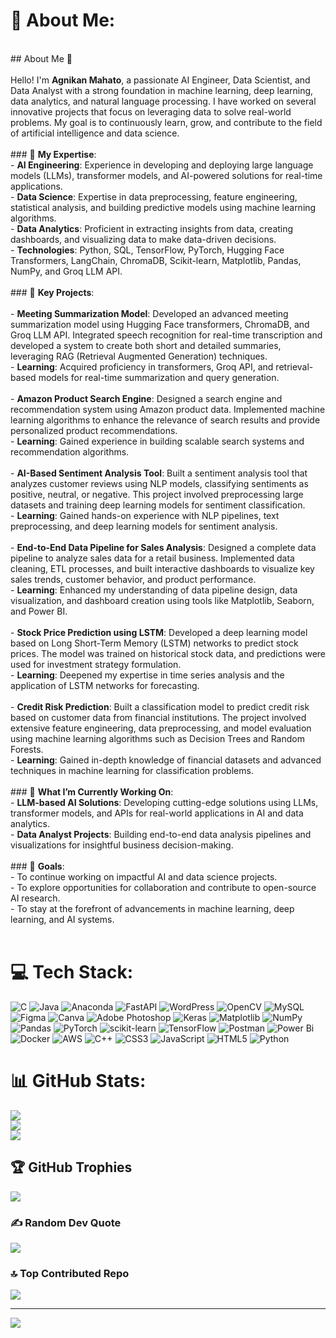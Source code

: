 # 💫 About Me:
<br>## About Me 👋<br><br>Hello! I'm **Agnikan Mahato**, a passionate AI Engineer, Data Scientist, and Data Analyst with a strong foundation in machine learning, deep learning, data analytics, and natural language processing. I have worked on several innovative projects that focus on leveraging data to solve real-world problems. My goal is to continuously learn, grow, and contribute to the field of artificial intelligence and data science.<br><br>### 🧠 **My Expertise**:<br>- **AI Engineering**: Experience in developing and deploying large language models (LLMs), transformer models, and AI-powered solutions for real-time applications.<br>- **Data Science**: Expertise in data preprocessing, feature engineering, statistical analysis, and building predictive models using machine learning algorithms.<br>- **Data Analytics**: Proficient in extracting insights from data, creating dashboards, and visualizing data to make data-driven decisions.<br>- **Technologies**: Python, SQL, TensorFlow, PyTorch, Hugging Face Transformers, LangChain, ChromaDB, Scikit-learn, Matplotlib, Pandas, NumPy, and Groq LLM API.<br><br>### 🔬 **Key Projects**:<br><br>- **Meeting Summarization Model**: Developed an advanced meeting summarization model using Hugging Face transformers, ChromaDB, and Groq LLM API. Integrated speech recognition for real-time transcription and developed a system to create both short and detailed summaries, leveraging RAG (Retrieval Augmented Generation) techniques.<br>  - **Learning**: Acquired proficiency in transformers, Groq API, and retrieval-based models for real-time summarization and query generation.<br><br>- **Amazon Product Search Engine**: Designed a search engine and recommendation system using Amazon product data. Implemented machine learning algorithms to enhance the relevance of search results and provide personalized product recommendations.<br>  - **Learning**: Gained experience in building scalable search systems and recommendation algorithms.<br><br>- **AI-Based Sentiment Analysis Tool**: Built a sentiment analysis tool that analyzes customer reviews using NLP models, classifying sentiments as positive, neutral, or negative. This project involved preprocessing large datasets and training deep learning models for sentiment classification.<br>  - **Learning**: Gained hands-on experience with NLP pipelines, text preprocessing, and deep learning models for sentiment analysis.<br><br>- **End-to-End Data Pipeline for Sales Analysis**: Designed a complete data pipeline to analyze sales data for a retail business. Implemented data cleaning, ETL processes, and built interactive dashboards to visualize key sales trends, customer behavior, and product performance.<br>  - **Learning**: Enhanced my understanding of data pipeline design, data visualization, and dashboard creation using tools like Matplotlib, Seaborn, and Power BI.<br><br>- **Stock Price Prediction using LSTM**: Developed a deep learning model based on Long Short-Term Memory (LSTM) networks to predict stock prices. The model was trained on historical stock data, and predictions were used for investment strategy formulation.<br>  - **Learning**: Deepened my expertise in time series analysis and the application of LSTM networks for forecasting.<br><br>- **Credit Risk Prediction**: Built a classification model to predict credit risk based on customer data from financial institutions. The project involved extensive feature engineering, data preprocessing, and model evaluation using machine learning algorithms such as Decision Trees and Random Forests.<br>  - **Learning**: Gained in-depth knowledge of financial datasets and advanced techniques in machine learning for classification problems.<br><br>### 🌟 **What I’m Currently Working On**:<br>- **LLM-based AI Solutions**: Developing cutting-edge solutions using LLMs, transformer models, and APIs for real-world applications in AI and data analytics.<br>- **Data Analyst Projects**: Building end-to-end data analysis pipelines and visualizations for insightful business decision-making.<br><br>### 🚀 **Goals**:<br>- To continue working on impactful AI and data science projects.<br>- To explore opportunities for collaboration and contribute to open-source AI research.<br>- To stay at the forefront of advancements in machine learning, deep learning, and AI systems.<br><br>


# 💻 Tech Stack:
![C](https://img.shields.io/badge/c-%2300599C.svg?style=for-the-badge&logo=c&logoColor=white) ![Java](https://img.shields.io/badge/java-%23ED8B00.svg?style=for-the-badge&logo=openjdk&logoColor=white) ![Anaconda](https://img.shields.io/badge/Anaconda-%2344A833.svg?style=for-the-badge&logo=anaconda&logoColor=white) ![FastAPI](https://img.shields.io/badge/FastAPI-005571?style=for-the-badge&logo=fastapi) ![WordPress](https://img.shields.io/badge/WordPress-%23117AC9.svg?style=for-the-badge&logo=WordPress&logoColor=white) ![OpenCV](https://img.shields.io/badge/opencv-%23white.svg?style=for-the-badge&logo=opencv&logoColor=white) ![MySQL](https://img.shields.io/badge/mysql-4479A1.svg?style=for-the-badge&logo=mysql&logoColor=white) ![Figma](https://img.shields.io/badge/figma-%23F24E1E.svg?style=for-the-badge&logo=figma&logoColor=white) ![Canva](https://img.shields.io/badge/Canva-%2300C4CC.svg?style=for-the-badge&logo=Canva&logoColor=white) ![Adobe Photoshop](https://img.shields.io/badge/adobe%20photoshop-%2331A8FF.svg?style=for-the-badge&logo=adobe%20photoshop&logoColor=white) ![Keras](https://img.shields.io/badge/Keras-%23D00000.svg?style=for-the-badge&logo=Keras&logoColor=white) ![Matplotlib](https://img.shields.io/badge/Matplotlib-%23ffffff.svg?style=for-the-badge&logo=Matplotlib&logoColor=black) ![NumPy](https://img.shields.io/badge/numpy-%23013243.svg?style=for-the-badge&logo=numpy&logoColor=white) ![Pandas](https://img.shields.io/badge/pandas-%23150458.svg?style=for-the-badge&logo=pandas&logoColor=white) ![PyTorch](https://img.shields.io/badge/PyTorch-%23EE4C2C.svg?style=for-the-badge&logo=PyTorch&logoColor=white) ![scikit-learn](https://img.shields.io/badge/scikit--learn-%23F7931E.svg?style=for-the-badge&logo=scikit-learn&logoColor=white) ![TensorFlow](https://img.shields.io/badge/TensorFlow-%23FF6F00.svg?style=for-the-badge&logo=TensorFlow&logoColor=white) ![Postman](https://img.shields.io/badge/Postman-FF6C37?style=for-the-badge&logo=postman&logoColor=white) ![Power Bi](https://img.shields.io/badge/power_bi-F2C811?style=for-the-badge&logo=powerbi&logoColor=black) ![Docker](https://img.shields.io/badge/docker-%230db7ed.svg?style=for-the-badge&logo=docker&logoColor=white) ![AWS](https://img.shields.io/badge/AWS-%23FF9900.svg?style=for-the-badge&logo=amazon-aws&logoColor=white) ![C++](https://img.shields.io/badge/c++-%2300599C.svg?style=for-the-badge&logo=c%2B%2B&logoColor=white) ![CSS3](https://img.shields.io/badge/css3-%231572B6.svg?style=for-the-badge&logo=css3&logoColor=white) ![JavaScript](https://img.shields.io/badge/javascript-%23323330.svg?style=for-the-badge&logo=javascript&logoColor=%23F7DF1E) ![HTML5](https://img.shields.io/badge/html5-%23E34F26.svg?style=for-the-badge&logo=html5&logoColor=white) ![Python](https://img.shields.io/badge/python-3670A0?style=for-the-badge&logo=python&logoColor=ffdd54)
# 📊 GitHub Stats:
![](https://github-readme-stats.vercel.app/api?username=AgnikanMahato&theme=dark&hide_border=false&include_all_commits=true&count_private=false)<br/>
![](https://github-readme-streak-stats.herokuapp.com/?user=AgnikanMahato&theme=dark&hide_border=false)<br/>
![](https://github-readme-stats.vercel.app/api/top-langs/?username=AgnikanMahato&theme=dark&hide_border=false&include_all_commits=true&count_private=false&layout=compact)

## 🏆 GitHub Trophies
![](https://github-profile-trophy.vercel.app/?username=AgnikanMahato&theme=radical&no-frame=false&no-bg=true&margin-w=4)

### ✍️ Random Dev Quote
![](https://quotes-github-readme.vercel.app/api?type=horizontal&theme=radical)

### 🔝 Top Contributed Repo
![](https://github-contributor-stats.vercel.app/api?username=AgnikanMahato&limit=5&theme=dark&combine_all_yearly_contributions=true)

---
[![](https://visitcount.itsvg.in/api?id=AgnikanMahato&icon=0&color=0)](https://visitcount.itsvg.in)

<!-- Proudly created with GPRM ( https://gprm.itsvg.in ) -->
